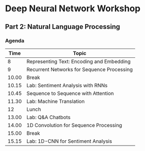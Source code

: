 # Deep Neural Network Workshop

## Part 2: Natural Language Processing

### Agenda

| Time | Topic |
|---|---|
| 8 | Representing Text: Encoding and Embedding |
| 9 | Recurrent Networks for Sequence Processing |
| 10.00 | Break |
| 10.15 | Lab: Sentiment Analysis with RNNs |
| 10.45 | Sequence to Sequence with Attention |
| 11.30 | Lab: Machine Translation |
| 12 | Lunch |
| 13.00 | Lab: Q&A Chatbots |
| 14.00 | 1D Convolution for Sequence Processing|
| 15.00 | Break |
| 15.15 | Lab: 1D-CNN for Sentiment Analysis |
